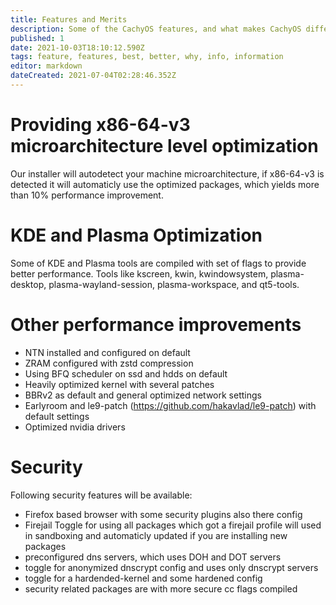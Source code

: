 ```yaml
---
title: Features and Merits
description: Some of the CachyOS features, and what makes CachyOS different.
published: 1
date: 2021-10-03T18:10:12.590Z
tags: feature, features, best, better, why, info, information
editor: markdown
dateCreated: 2021-07-04T02:28:46.352Z
---
```


# Providing x86-64-v3 microarchitecture level optimization

Our installer will autodetect your machine microarchitecture, if x86-64-v3 is detected it will automaticly use the optimized packages, which yields more than 10% performance improvement.

# KDE and Plasma Optimization
Some of KDE and Plasma tools are compiled with set of flags to provide better performance. Tools like kscreen, kwin, kwindowsystem, plasma-desktop, plasma-wayland-session, plasma-workspace, and qt5-tools.

# Other performance improvements

- NTN installed and configured on default
- ZRAM configured with zstd compression
- Using BFQ scheduler on ssd and hdds on default
- Heavily optimized kernel with several patches
- BBRv2 as default and general optimized network settings
- Earlyroom and le9-patch (https://github.com/hakavlad/le9-patch) with default settings
- Optimized nvidia drivers

# Security

Following security features will be available:

- Firefox based browser with some security plugins  also there config
- Firejail Toggle for using all packages which got a firejail profile will used in sandboxing and automaticly updated if you are installing new packages
- preconfigured dns servers, which uses DOH and DOT servers
- toggle for anonymized dnscrypt config and uses only dnscrypt servers
- toggle for a hardended-kernel and some hardened config
- security related packages are with more secure cc flags compiled